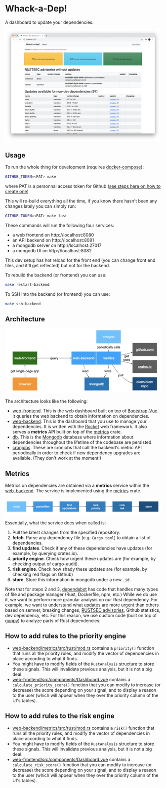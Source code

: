 # Whack-a-Dep!

A dashboard to update your dependencies.

![whackadep](whackadep.png)

## Usage

To run the whole thing for development (requires [docker-compose](https://docs.docker.com/compose/)):

```sh
GITHUB_TOKEN=<PAT> make
```

where PAT is a personnal access token for Github ([see steps here on how to create one](https://github.com/mimoo/cargo-dephell#usage))

This will re-build everything all the time, if you know there hasn't been any changes lately you can simply run:

```sh
GITHUB_TOKEN=<PAT> make fast
```

These commands will run the following four services:

* a web frontend on http://localhost:8080
* an API backend on http://localhost:8081
* a mongodb server on http://localhost:27017
* a mongodb UI on http://localhost:8082

This dev setup has hot reload for the front end (you can change front end files, and it'll get reflected) but not for the backend.

To rebuild the backend (or frontend) you can use:

```sh
make restart-backend
```

To SSH into the backend (or frontend) you can use:

```sh
make ssh-backend
```

## Architecture

![whackadep architecture](architecture.png)

The architecture looks like the following:

- [web-frontend](web-frontend). This is the web dashboard built on top of [Bootstrap-Vue](https://bootstrap-vue.org/). It queries the web backend to obtain information on dependencies.
- [web-backend](web-backend). This is the dashboard that you use to manage your dependencies. It is written with the [Rocket](https://rocket.rs/) web framework. It also serves a **metrics** API built on top of the [metrics](web-backend/metrics) crate.
- [db](db). This is the [Mongodb](https://www.mongodb.com/) database where information about dependencies throughout the lifetime of the codebase are persisted.
- [cronjobs](cronjobs). These are cronjobs that call the backend's metric API periodically in order to check if new dependency upgrades are available. (They don't work at the moment!)

## Metrics

Metrics on dependencies are obtained via a **metrics** service within the [web-backend](web-backend).
The service is implemented using the [metrics](web-backend/metrics) crate.

![metrics](metrics.png)

Essentially, what the service does when called is:

1. Pull the latest changes from the specified repository.
2. **fetch**. Parse any dependency file (e.g. `Cargo.toml`) to obtain a list of dependencies.
3. **find updates**. Check if any of these dependencies have updates (for example, by querying crates.io).
4. **priority engine**. Check how urgent these updates are (for example, by checking output of cargo-audit).
5. **risk engine**. Check how shady these updates are (for example, by checking red flags on Github)
6. **store**. Store this information in mongodb under a new `_id`.

Note that for steps 2 and 3, [dependabot](https://github.com/dependabot/dependabot-core/blob/e207e5810b/cargo/lib/dependabot/cargo/file_updater/manifest_updater.rb) has code that handles many types of file and package manager (Rust, Dockerfile, npm, etc.)
While we do use it, we want to perform more granular analysis on our Rust dependency.
For example, we want to understand what updates are more urgent than others based on semver, breaking changes, [RUSTSEC advisories](https://rustsec.org/), Github statistics, dev dependency, etc.
For this reason, we use custom code (built on top of [guppy](https://github.com/facebookincubator/cargo-guppy/)) to analyze parts of Rust dependencies.

## How to add rules to the priority engine

* [web-backend/metrics/src/rust/mod.rs](web-backend/metrics/src/rust/mod.rs) contains a `priority()` function that runs all the priority rules, and modify the vector of dependencies in place according to what it finds.
* You might have to modify fields of the `RustAnalysis` structure to store these signals. This will invalidate previous analysis, but it is not a big deal.
* [web-frontend/src/components/Dashboard.vue](web-frontend/src/components/Dashboard.vue) contains a `calculate_priority_score()` function that you can modify to increase (or decrease) the score depending on your signal, and to display a reason to the user (which will appear when they over the priority column of the UI's tables).

## How to add rules to the risk engine

* [web-backend/metrics/src/rust/mod.rs](web-backend/metrics/src/rust/mod.rs) contains a `risk()` function that runs all the priority rules, and modify the vector of dependencies in place according to what it finds.
* You might have to modify fields of the `RustAnalysis` structure to store these signals. This will invalidate previous analysis, but it is not a big deal.
* [web-frontend/src/components/Dashboard.vue](web-frontend/src/components/Dashboard.vue) contains a `calculate_risk_score()` function that you can modify to increase (or decrease) the score depending on your signal, and to display a reason to the user (which will appear when they over the priority column of the UI's tables).
